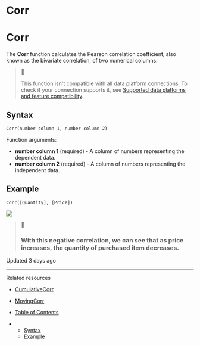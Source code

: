 # Corr

# Corr

The **Corr** function calculates the Pearson correlation coefficient, also known as the bivariate correlation, of two numerical columns.

> 📘
>
> This function isn't compatible with all data platform connections. To check if your connection supports it, see [Supported data platforms and feature compatibility](/docs/region-warehouse-and-feature-support#supported-data-platforms-and-feature-compatibility).

## Syntax

`Corr(number column 1, number column 2)`

Function arguments:

* **number column 1** (required) - A column of numbers representing the dependent data.
* **number column 2** (required) - A column of numbers representing the independent data.

## Example

`Corr([Quantity], [Price])`

![](https://files.readme.io/11d49f2-Screenshot_2023-03-07_at_12.49.31_PM.png)
> 📘
>
> ### With this negative correlation, we can see that as price increases, the quantity of purchased item decreases.

Updated 3 days ago

---

Related resources

* [CumulativeCorr](/docs/cumulativecorr)
* [MovingCorr](/docs/movingcorr)

* [Table of Contents](#)
* + [Syntax](#syntax)
  + [Example](#example)